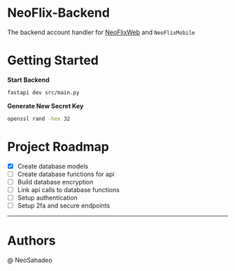 # NeoFlix-Backend

The backend account handler for [NeoFlixWeb](https://github.com/NeoSahadeo/NeoFlixWeb)
and `NeoFlixMobile`

# Getting Started

__Start Backend__

```bash
fastapi dev src/main.py
```

__Generate New Secret Key__

```bash
openssl rand -hex 32
```


# Project Roadmap

- [x] Create database models
- [ ] Create database functions for api
- [ ] Build database encryption
- [ ] Link api calls to database functions
- [ ] Setup authentication
- [ ] Setup 2fa and secure endpoints

---

# Authors

@ NeoSahadeo
